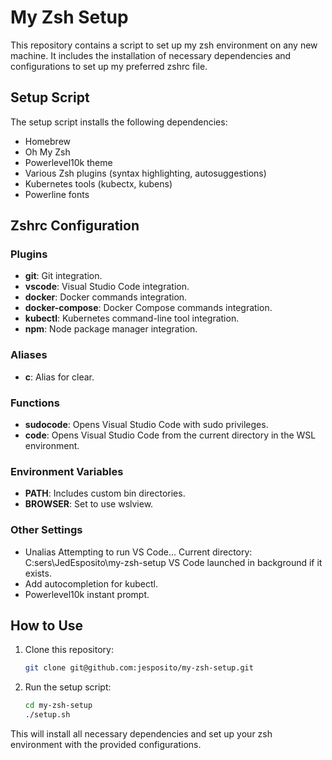 # My Zsh Setup

This repository contains a script to set up my zsh environment on any new machine. It includes the installation of necessary dependencies and configurations to set up my preferred zshrc file.

## Setup Script

The setup script installs the following dependencies:
- Homebrew
- Oh My Zsh
- Powerlevel10k theme
- Various Zsh plugins (syntax highlighting, autosuggestions)
- Kubernetes tools (kubectx, kubens)
- Powerline fonts

## Zshrc Configuration

### Plugins
- **git**: Git integration.
- **vscode**: Visual Studio Code integration.
- **docker**: Docker commands integration.
- **docker-compose**: Docker Compose commands integration.
- **kubectl**: Kubernetes command-line tool integration.
- **npm**: Node package manager integration.

### Aliases
- **c**: Alias for clear.

### Functions
- **sudocode**: Opens Visual Studio Code with sudo privileges.
- **code**: Opens Visual Studio Code from the current directory in the WSL environment.

### Environment Variables
- **PATH**: Includes custom bin directories.
- **BROWSER**: Set to use wslview.

### Other Settings
- Unalias Attempting to run VS Code...
Current directory: C: sers\JedEsposito\my-zsh-setup
VS Code launched in background if it exists.
- Add autocompletion for kubectl.
- Powerlevel10k instant prompt.

## How to Use

1. Clone this repository:
    ```sh
    git clone git@github.com:jesposito/my-zsh-setup.git
    ```

2. Run the setup script:
    ```sh
    cd my-zsh-setup
    ./setup.sh
    ```

This will install all necessary dependencies and set up your zsh environment with the provided configurations.
